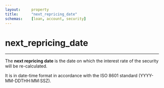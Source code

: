 ```yaml
---
layout:     property
title:      "next_repricing_date"
schemas:    [loan, account, security]
---
```


# next_repricing_date

---

The **next repricing date** is the date on which the interest rate of the security will be re-calculated. 

It is in date-time format in accordance with the ISO 8601 standard (YYYY-MM-DDTHH:MM:SSZ).

